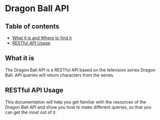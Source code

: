 # Dragon Ball API

## Table of contents 

- [What it is and Where to find it](#what-it-is)
- [RESTful API Usage](#restful-api-usage)
<!-- - [Local Installation](#local-installation)
- [Acknowledgments](#acknowledgments) -->

## What it is

The Dragon Ball API is a RESTful API based on the television series Dragon Ball. API queries will return characters from the series.  


## RESTful API Usage
This documentation will help you get familiar with the resources of the Dragon Ball API and show you how to make different queries, so that you can get the most out of it.
